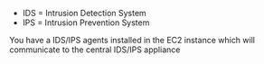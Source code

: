 * IDS = Intrusion Detection System
* IPS = Intrusion Prevention System


You have a IDS/IPS agents installed in the EC2 instance which will communicate to the central IDS/IPS appliance
